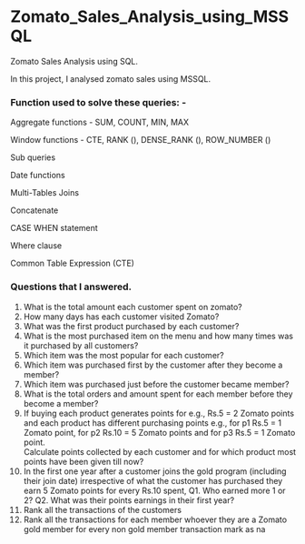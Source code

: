 # Zomato_Sales_Analysis_using_MSSQL
Zomato Sales Analysis using SQL.

In this project, I analysed zomato sales using MSSQL.

### Function used to solve these queries: -
Aggregate functions - SUM, COUNT, MIN, MAX

Window functions - CTE, RANK (), DENSE_RANK (), ROW_NUMBER ()

Sub queries

Date functions

Multi-Tables Joins

Concatenate

CASE WHEN statement

Where clause

Common Table Expression (CTE)

### Questions that I answered.

1. What is the total amount each customer spent on zomato?
2. How many days has each customer visited Zomato?
3. What was the first product purchased by each customer?
4. What is the most purchased item on the menu and how many times was it purchased by all customers?
5. Which item was the most popular for each customer?
6. Which item was purchased first by the customer after they become a member?
7. Which item was purchased just before the customer became member?
8. What is the total orders and amount spent for each member before they become a member?
9. If buying each product generates points for e.g., Rs.5 = 2 Zomato points and each product has different purchasing points 
   e.g., for p1 Rs.5 = 1 Zomato point, 
         for p2 Rs.10 = 5 Zomato points and 
         for p3 Rs.5 = 1 Zomato point.  
   Calculate points collected by each customer and for which product most points have been given till now?
10. In the first one year after a customer joins the gold program (including their join date) irrespective of 
    what the customer has purchased they earn 5 Zomato points for every Rs.10 spent,
      Q1. Who earned more 1 or 2?
      Q2. What was their points earnings in their first year?
11. Rank all the transactions of the customers
12. Rank all the transactions for each member whoever they are a Zomato gold member for every non gold member transaction mark as na

